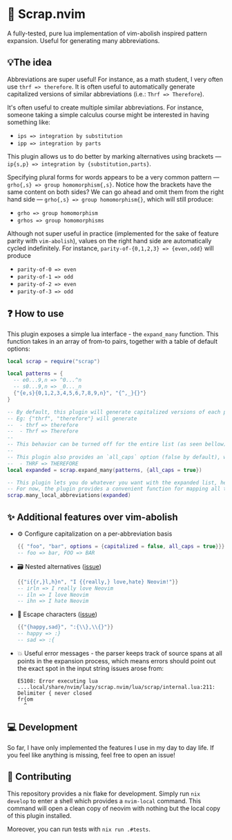 # 🧲 Scrap.nvim

A fully-tested, pure lua implementation of vim-abolish inspired pattern expansion. Useful for generating many abbreviations.

## 💡The idea

Abbreviations are super useful! For instance, as a math student, I very often use `thrf => therefore`. It is often useful to automatically generate capitalized versions of similar abbreviations (i.e.: `Thrf => Therefore`).

It's often useful to create multiple similar abbreviations. For instance, someone taking a simple calculus course might be interested in having something like:

- `ips => integration by substitution`
- `ipp => integration by parts`

This plugin allows us to do better by marking alternatives using brackets — `ip{s,p} => integration by {substitution,parts}`.

Specifying plural forms for words appears to be a very common pattern — `grho{,s} => group homomorphism{,s}`. Notice how the brackets have the same content on both sides? We can go ahead and omit them from the right hand side — `grho{,s} => group homomorphism{}`, which will still produce:

- `grho => group homomorphism`
- `grhos => group homomorphisms`

Although not super useful in practice (implemented for the sake of feature parity with `vim-abolish`), values on the right hand side are automatically cycled indefinitely. For instance, `parity-of-{0,1,2,3} => {even,odd}` will produce

- `parity-of-0 => even`
- `parity-of-1 => odd`
- `parity-of-2 => even`
- `parity-of-3 => odd`

## ❓ How to use

This plugin exposes a simple lua interface - the `expand_many` function. This function takes in an array of from-to pairs, together with a table of default options:

```lua
local scrap = require("scrap")

local patterns = {
  -- e0...9,n => ^0...^n
  -- s0...9,n => _0..._n
  {"{e,s}{0,1,2,3,4,5,6,7,8,9,n}", "{^,_}{}"}
}

-- By default, this plugin will generate capitalized versions of each pattern.
-- Eg: {"thrf", "therefore"} will generate
--  - thrf => therefore
--  - Thrf => Therefore
--
-- This behavior can be turned off for the entire list (as seen bellow), or on a per pattern basis (see the features section)
--
-- This plugin also provides an `all_caps` option (false by default), which does what you would expect. For instance, this additional abbreviation would be generated in the above example:
--  - THRF => THEREFORE
local expanded = scrap.expand_many(patterns, {all_caps = true})

-- This plugin lets you do whatever you want with the expanded list, hence expanding the functionality of this plugin to other vim-abolish features should be trivial.
-- For now, the plugin provides a convenient function for mapping all the above pairs of strings as local abbreviations:
scrap.many_local_abbreviations(expanded)
```

## ✨ Additional features over vim-abolish

- ⚙️ Configure capitalization on a per-abbreviation basis

  ```lua
  {{ "foo", "bar", options = {capitalized = false, all_caps = true}}}
  -- foo => bar, FOO => BAR
  ```

- 🗃️ Nested alternatives ([issue](https://github.com/tpope/vim-abolish/issues/91))

  ```lua
  {{"i{{r,}l,h}n", "I {{really,} love,hate} Neovim!"}}
  -- irln => I really love Neovim
  -- iln => I love Neovim
  -- ihn => I hate Neovim
  ```

- 🏃 Escape characters ([issue](https://github.com/tpope/vim-abolish/issues/112))

  ```lua
  {{"{happy,sad}", ":{\\},\\{}"}}
  -- happy => :}
  -- sad => :{
  ```

- 💥 Useful error messages - the parser keeps track of source spans at all points in the expansion process, which means errors should point out the exact spot in the input string issues arose from:

  ```
  E5108: Error executing lua ....local/share/nvim/lazy/scrap.nvim/lua/scrap/internal.lua:211: Delimiter { never closed
  fr{om
    ^
  ```

## 💻 Development

So far, I have only implemented the features I use in my day to day life. If you feel like anything is missing, feel free to open an issue!

## 👷 Contributing

This repository provides a nix flake for development. Simply run `nix develop` to enter a shell which provides a `nvim-local` command. This command will open a clean copy of neovim with nothing but the local copy of this plugin installed.

Moreover, you can run tests with `nix run .#tests`.
